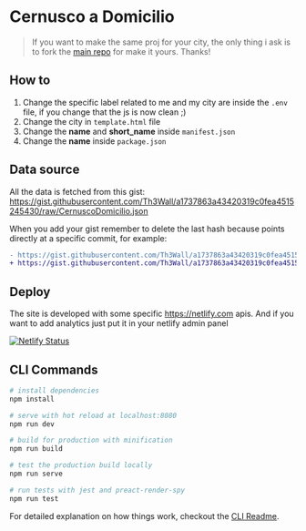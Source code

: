 # Cernusco a Domicilio
> If you want to make the same proj for your city, the only thing i ask is to fork the [main repo](https://github.com/tomma5o/ferraraDomicilio) for make it yours.
> Thanks!

## How to

1. Change the specific label related to me and my city are inside the `.env` file, if you change that the js is now clean ;)
2. Change the city in `template.html` file
3. Change the **name** and **short_name** inside `manifest.json`
4. Change the **name** inside `package.json`

## Data source

All the data is fetched from this gist:
https://gist.githubusercontent.com/Th3Wall/a1737863a43420319c0fea4515245430/raw/CernuscoDomicilio.json

When you add your gist remember to delete the last hash because points directly at a specific commit, for example:

```diff
- https://gist.githubusercontent.com/Th3Wall/a1737863a43420319c0fea4515245430/raw/6f8441c176da54336a5297dde144332b89e2afd2/CernuscoDomicilio.json
+ https://gist.githubusercontent.com/Th3Wall/a1737863a43420319c0fea4515245430/raw/CernuscoDomicilio.json
```

## Deploy

The site is developed with some specific https://netlify.com apis.
And if you want to add analytics just put it in your netlify admin panel

[![Netlify Status](https://api.netlify.com/api/v1/badges/3cb09be5-e116-4f42-a3b3-b95c2402633f/deploy-status)](https://app.netlify.com/sites/cernuscodomicilio/deploys)

## CLI Commands

``` bash
# install dependencies
npm install

# serve with hot reload at localhost:8080
npm run dev

# build for production with minification
npm run build

# test the production build locally
npm run serve

# run tests with jest and preact-render-spy 
npm run test
```

For detailed explanation on how things work, checkout the [CLI Readme](https://github.com/developit/preact-cli/blob/master/README.md).